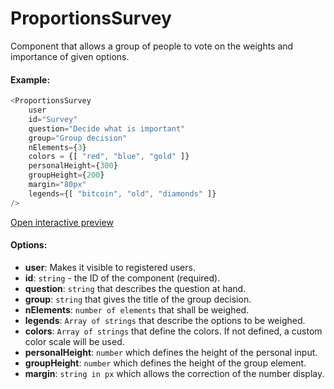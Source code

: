 # ProportionsSurvey

Component that allows a group of people to vote on the weights and importance of given options.

#### Example:

``` js
<ProportionsSurvey 
    user
    id="Survey"
    question="Decide what is important"
    group="Group decision"
    nElements={3}
    colors = {[ "red", "blue", "gold" ]}
    personalHeight={300}
    groupHeight={200}
    margin="80px"
    legends={[ "bitcoin", "old", "diamonds" ]}
/>
```

[Open interactive preview](https://isle.heinz.cmu.edu/components/proportions-survey/)

#### Options:

* __user__: Makes it visible to registered users.
* __id__: `string` - the ID of the component (required).
* __question__: `string` that describes the question at hand.
* __group__: `string` that gives the title of the group decision.
* __nElements__: `number of elements` that shall be weighed.
* __legends__: `Array of strings` that describe the options to be weighed.
* __colors__: `Array of strings` that define the colors. If not defined, a custom color scale will be used.
* __personalHeight__: `number` which defines the height of the personal input.
* __groupHeight__: `number` which defines the height of the group element.
* __margin__: `string in px` which allows the correction of the number display.








